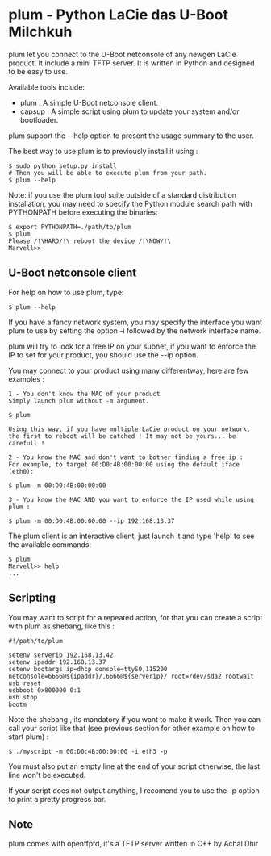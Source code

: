 plum - Python LaCie das U-Boot Milchkuh
=======================================

plum let you connect to the U-Boot netconsole of any
newgen LaCie product. It include a mini TFTP server.
It is written in Python and designed to be easy to use.

Available tools include:

  - plum : A simple U-Boot netconsole client.
  - capsup : A simple script using plum to update your system and/or bootloader.

plum support the --help option to present the usage summary to the
user.

The best way to use plum is to previously install it using :

    $ sudo python setup.py install
    # Then you will be able to execute plum from your path.
    $ plum --help

Note: if you use the plum tool suite outside of a standard
distribution installation, you may need to specify the Python module
search path with PYTHONPATH before executing the binaries:

    $ export PYTHONPATH=./path/to/plum
    $ plum
    Please /!\HARD/!\ reboot the device /!\NOW/!\
    Marvell>>


U-Boot netconsole client
------------------------

For help on how to use plum, type:

    $ plum --help

If you have a fancy network system, you may specify the interface you want plum
to use by setting the option -i followed by the network interface name.

plum will try to look for a free IP on your subnet, if you want to enforce the IP to set for your product, you should use the --ip option.

You may connect to your product using many differentway, here are few examples :

    1 - You don't know the MAC of your product
    Simply launch plum without -m argument.

    $ plum

    Using this way, if you have multiple LaCie product on your network, the first to reboot will be catched ! It may not be yours... be carefull !

    2 - You know the MAC and don't want to bother finding a free ip :
    For example, to target 00:D0:4B:00:00:00 using the default iface (eth0):

    $ plum -m 00:D0:4B:00:00:00

    3 - You know the MAC AND you want to enforce the IP used while using plum :

    $ plum -m 00:D0:4B:00:00:00 --ip 192.168.13.37


The plum client is an interactive client, just launch it and type 'help'
to see the available commands:

    $ plum
    Marvell>> help
    ...

Scripting
---------

You may want to script for a repeated action, for that you can create a script with plum as shebang, like this :

    #!/path/to/plum

    setenv serverip 192.168.13.42
    setenv ipaddr 192.168.13.37
    setenv bootargs ip=dhcp console=ttyS0,115200 netconsole=6666@${ipaddr}/,6666@${serverip}/ root=/dev/sda2 rootwait
    usb reset
    usbboot 0x800000 0:1
    usb stop
    bootm

Note the shebang , its mandatory if you want to make it work.
Then you can call your script like that (see previous section for other example on how to start plum) :

    $ ./myscript -m 00:D0:4B:00:00:00 -i eth3 -p

You must also put an empty line at the end of your script
otherwise, the last line won't be executed.

If your script does not output anything, I recomend you to use the
-p option to print a pretty progress bar.

Note
----

plum comes with opentfptd, it's a TFTP server written in C++ by Achal Dhir

